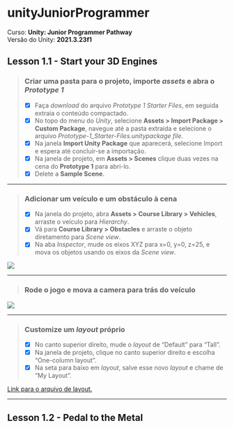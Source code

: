 <!--- Imagens -->
[imagem-addAndMove]:/media/addAndMove.gif
[imagem-cameraAndPlay]:/media/cameraAndPlay.gif

# unityJuniorProgrammer

Curso: **Unity: Junior Programmer Pathway**<br/>
Versão do Unity: **2021.3.23f1**<br/>

## Lesson 1.1 - Start your 3D Engines

> ### Criar uma pasta para o projeto, importe *assets* e abra o *Prototype 1*
> - [x] Faça *download* do arquivo *Prototype 1 Starter Files*, em seguida extraia o conteúdo compactado.
> - [x] No topo do menu do *Unity*, selecione **Assets > Import Package > Custom Package**, navegue até a pasta extraída e selecione o arquivo *Prototype-1_Starter-Files.unitypackage file*.
> - [x] Na janela **Import Unity Package** que aparecerá, selecione Import e espera até concluir-se a importação.
> - [x] Na janela de projeto, em **Assets > Scenes** clique duas vezes na cena do **Prototype 1** para abri-lo.
> - [x] Delete a **Sample Scene**.

---

> ### Adicionar um veículo e um obstáculo à cena
> - [x] Na janela do projeto, abra **Assets > Course Library > Vehicles**, arraste o veículo para *Hierarchy*.
> - [x] Vá para **Course Library > Obstacles** e arraste o objeto diretamento para *Scene view*.
> - [x] Na aba *Inspector*, mude os eixos XYZ para x=0, y=0, z=25, e mova os objetos usando os eixos da *Scene view*.

![][imagem-addAndMove]

---

> ### Rode o jogo e mova a camera para trás do veículo

![][imagem-cameraAndPlay]

---

> ### Customize um *layout* próprio
> - [x] No canto superior direito, mude o *layout* de “Default” para “Tall”.
> - [x] Na janela de projeto, clique no canto superior direito e escolha “One-column layout”.
> - [x] Na seta para baixo em *layout*, salve esse novo *layout* e chame de “My Layout”.

[Link para o arquivo de layout.](/src/layout.wlt)

---

## Lesson 1.2 - Pedal to the Metal
